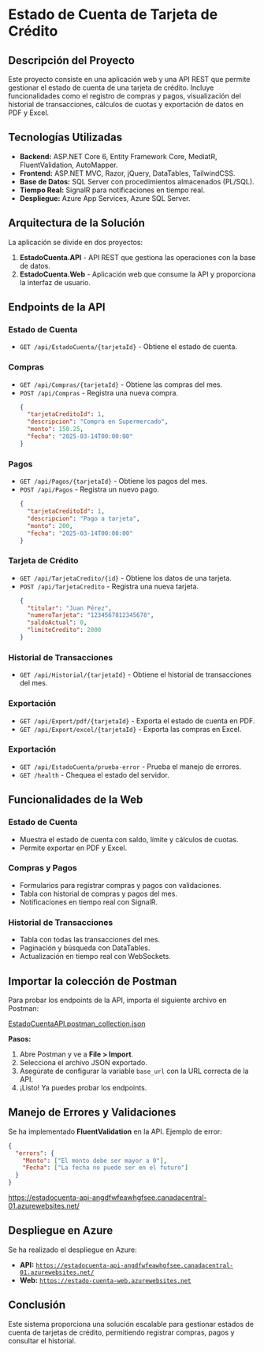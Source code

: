 # **Estado de Cuenta de Tarjeta de Crédito**

## **Descripción del Proyecto**
Este proyecto consiste en una aplicación web y una API REST que permite gestionar el estado de cuenta de una tarjeta de crédito.
Incluye funcionalidades como el registro de compras y pagos, visualización del historial de transacciones, cálculos de cuotas y exportación de datos en PDF y Excel.

## **Tecnologías Utilizadas**
- **Backend:** ASP.NET Core 6, Entity Framework Core, MediatR, FluentValidation, AutoMapper.
- **Frontend:** ASP.NET MVC, Razor, jQuery, DataTables, TailwindCSS.
- **Base de Datos:** SQL Server con procedimientos almacenados (PL/SQL).
- **Tiempo Real:** SignalR para notificaciones en tiempo real.
- **Despliegue:** Azure App Services, Azure SQL Server.

## **Arquitectura de la Solución**
La aplicación se divide en dos proyectos:
1. **EstadoCuenta.API** - API REST que gestiona las operaciones con la base de datos.
2. **EstadoCuenta.Web** - Aplicación web que consume la API y proporciona la interfaz de usuario.

## **Endpoints de la API**

### **Estado de Cuenta**
- `GET /api/EstadoCuenta/{tarjetaId}` - Obtiene el estado de cuenta.


### **Compras**
- `GET /api/Compras/{tarjetaId}` - Obtiene las compras del mes.
- `POST /api/Compras` - Registra una nueva compra.
  ```json
  {
    "tarjetaCreditoId": 1,
    "descripcion": "Compra en Supermercado",
    "monto": 150.25,
    "fecha": "2025-03-14T00:00:00"
  }
  ```

### **Pagos**
- `GET /api/Pagos/{tarjetaId}` - Obtiene los pagos del mes.
- `POST /api/Pagos` - Registra un nuevo pago.
  ```json
  {
    "tarjetaCreditoId": 1,
    "descripcion": "Pago a tarjeta",
    "monto": 200,
    "fecha": "2025-03-14T00:00:00"
  }
  ```

### **Tarjeta de Crédito**
- `GET /api/TarjetaCredito/{id}` - Obtiene los datos de una tarjeta.
- `POST /api/TarjetaCredito` - Registra una nueva tarjeta.
  ```json
  {
    "titular": "Juan Pérez",
    "numeroTarjeta": "1234567812345678",
    "saldoActual": 0,
    "limiteCredito": 2000
  }
  ```

### **Historial de Transacciones**
- `GET /api/Historial/{tarjetaId}` - Obtiene el historial de transacciones del mes.

### **Exportación**
- `GET /api/Export/pdf/{tarjetaId}` - Exporta el estado de cuenta en PDF.
- `GET /api/Export/excel/{tarjetaId}` - Exporta las compras en Excel.

### **Exportación**
- `GET /api/EstadoCuenta/prueba-error` - Prueba el manejo de errores.
- `GET /health` - Chequea el estado del servidor.

## **Funcionalidades de la Web**

### **Estado de Cuenta**
- Muestra el estado de cuenta con saldo, límite y cálculos de cuotas.
- Permite exportar en PDF y Excel.

### **Compras y Pagos**
- Formularios para registrar compras y pagos con validaciones.
- Tabla con historial de compras y pagos del mes.
- Notificaciones en tiempo real con SignalR.

### **Historial de Transacciones**
- Tabla con todas las transacciones del mes.
- Paginación y búsqueda con DataTables.
- Actualización en tiempo real con WebSockets.

## Importar la colección de Postman

Para probar los endpoints de la API, importa el siguiente archivo en Postman:

[EstadoCuentaAPI.postman_collection.json](Postman/EstadoCuentaAPI.postman_collection.json)

**Pasos:**
1. Abre Postman y ve a **File > Import**.
2. Selecciona el archivo JSON exportado.
3. Asegúrate de configurar la variable `base_url` con la URL correcta de la API.
4. ¡Listo! Ya puedes probar los endpoints.


## **Manejo de Errores y Validaciones**
Se ha implementado **FluentValidation** en la API. Ejemplo de error:
```json
{
  "errors": {
    "Monto": ["El monto debe ser mayor a 0"],
    "Fecha": ["La fecha no puede ser en el futuro"]
  }
}
```
https://estadocuenta-api-angdfwfeawhgfsee.canadacentral-01.azurewebsites.net/
## **Despliegue en Azure**
Se ha realizado el despliegue en Azure:
- **API:** [`https://estadocuenta-api-angdfwfeawhgfsee.canadacentral-01.azurewebsites.net/`](https://estadocuenta-api-angdfwfeawhgfsee.canadacentral-01.azurewebsites.net/)
- **Web:** [`https://estado-cuenta-web.azurewebsites.net`](https://estado-cuenta-web.azurewebsites.net)

## **Conclusión**
Este sistema proporciona una solución escalable para gestionar estados de cuenta de tarjetas de crédito, permitiendo registrar compras, pagos y consultar el historial.

